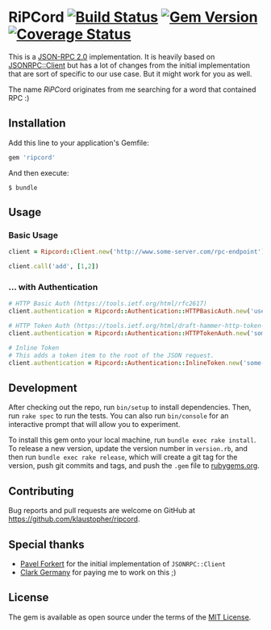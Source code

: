 # RiPCord [![Build Status](https://travis-ci.org/klaustopher/ripcord.svg?branch=master)](https://travis-ci.org/klaustopher/ripcord) [![Gem Version](https://badge.fury.io/rb/ripcord.svg)](https://badge.fury.io/rb/ripcord) [![Coverage Status](https://coveralls.io/repos/github/klaustopher/ripcord/badge.svg?branch=master)](https://coveralls.io/github/klaustopher/ripcord?branch=master)

This is a [JSON-RPC 2.0](http://www.jsonrpc.org/specification) implementation. It is heavily based on [JSONRPC::Client](https://github.com/fxposter/jsonrpc-client) but has a lot of changes
from the initial implementation that are sort of specific to our use case. But it might work for you as well.

The name *R*i*PC*ord originates from me searching for a word that contained RPC :)

## Installation

Add this line to your application's Gemfile:

```ruby
gem 'ripcord'
```

And then execute:

    $ bundle

## Usage


### Basic Usage
```ruby
client = Ripcord::Client.new('http://www.some-server.com/rpc-endpoint')

client.call('add', [1,2])
```

### ... with Authentication

```ruby
# HTTP Basic Auth (https://tools.ietf.org/html/rfc2617)
client.authentication = Ripcord::Authentication::HTTPBasicAuth.new('user', 'password')
```

```ruby
# HTTP Token Auth (https://tools.ietf.org/html/draft-hammer-http-token-auth-01)
client.authentication = Ripcord::Authentication::HTTPTokenAuth.new('some-token')
```

```ruby
# Inline Token
# This adds a token item to the root of the JSON request.
client.authentication = Ripcord::Authentication::InlineToken.new('some-token')
```

## Development

After checking out the repo, run `bin/setup` to install dependencies. Then, run `rake spec` to run the tests. You can also run `bin/console` for an interactive prompt that will allow you to experiment.

To install this gem onto your local machine, run `bundle exec rake install`. To release a new version, update the version number in `version.rb`, and then run `bundle exec rake release`, which will create a git tag for the version, push git commits and tags, and push the `.gem` file to [rubygems.org](https://rubygems.org).

## Contributing

Bug reports and pull requests are welcome on GitHub at https://github.com/klaustopher/ripcord.

## Special thanks

- [Pavel Forkert](https://github.com/fxposter/) for the initial implementation of `JSONRPC::Client`
- [Clark Germany](https://www.clark.de) for paying me to work on this ;)

## License

The gem is available as open source under the terms of the [MIT License](http://opensource.org/licenses/MIT).
